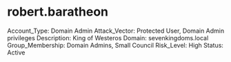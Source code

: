 # robert.baratheon

Account_Type: Domain Admin
Attack_Vector: Protected User, Domain Admin privileges
Description: King of Westeros
Domain: sevenkingdoms.local
Group_Membership: Domain Admins, Small Council
Risk_Level: High
Status: Active